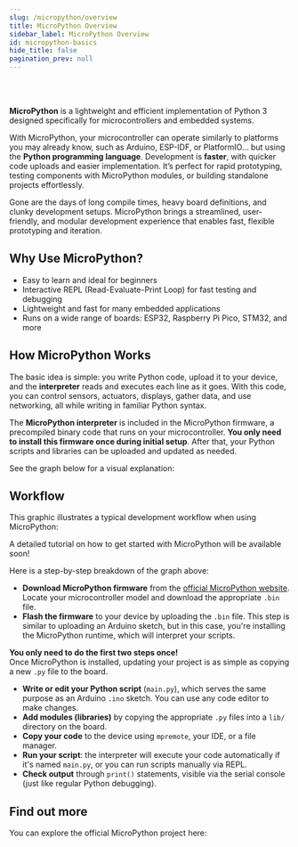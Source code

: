 ```yaml
---
slug: /micropython/overview
title: MicroPython Overview
sidebar_label: MicroPython Overview
id: micropython-basics
hide_title: false
pagination_prev: null
---
```


<CenteredImage src="/img/soldered_micropython_img.png" alt="Soldered and Micropython logo" />

<br>
</br>

**MicroPython** is a lightweight and efficient implementation of Python 3 designed specifically for microcontrollers and embedded systems.

With MicroPython, your microcontroller can operate similarly to platforms you may already know, such as Arduino, ESP-IDF, or PlatformIO... but using the **Python programming language**. Development is **faster**, with quicker code uploads and easier implementation. It’s perfect for rapid prototyping, testing components with MicroPython modules, or building standalone projects effortlessly.

Gone are the days of long compile times, heavy board definitions, and clunky development setups. MicroPython brings a streamlined, user-friendly, and modular development experience that enables fast, flexible prototyping and iteration.


## Why Use MicroPython?

- Easy to learn and ideal for beginners
- Interactive REPL (Read-Evaluate-Print Loop) for fast testing and debugging
- Lightweight and fast for many embedded applications
- Runs on a wide range of boards: ESP32, Raspberry Pi Pico, STM32, and more

## How MicroPython Works

The basic idea is simple: you write Python code, upload it to your device, and the **interpreter** reads and executes each line as it goes. With this code, you can control sensors, actuators, displays, gather data, and use networking, all while writing in familiar Python syntax.

The **MicroPython interpreter** is included in the MicroPython firmware, a precompiled binary code that runs on your microcontroller. **You only need to install this firmware once during initial setup**. After that, your Python scripts and libraries can be uploaded and updated as needed.

See the graph below for a visual explanation:

<CenteredImage src="/img/micropython/micropython graph.png" alt="MicroPython Explained" caption="MicroPython interpretation process on a microcontroller" />


## Workflow

This graphic illustrates a typical development workflow when using MicroPython:

<CenteredImage src="/img/micropython/micropython_development.png" alt="MicroPython development flow" width="450px" />

<InfoBox> A detailed tutorial on how to get started with MicroPython will be available soon! </InfoBox>

Here is a step-by-step breakdown of the graph above:

- **Download MicroPython firmware** from the [official MicroPython website](https://micropython.org/download/). Locate your microcontroller model and download the appropriate `.bin` file.
- **Flash the firmware** to your device by uploading the `.bin` file. This step is similar to uploading an Arduino sketch, but in this case, you're installing the MicroPython runtime, which will interpret your scripts.

<InfoBox>

**You only need to do the first two steps once!**  
Once MicroPython is installed, updating your project is as simple as copying a new `.py` file to the board.

</InfoBox>

- **Write or edit your Python script** (`main.py`), which serves the same purpose as an Arduino `.ino` sketch. You can use any code editor to make changes.
- **Add modules (libraries)** by copying the appropriate `.py` files into a `lib/` directory on the board.
- **Copy your code** to the device using `mpremote`, your IDE, or a file manager.
- **Run your script**: the interpreter will execute your code automatically if it's named `main.py`, or you can run scripts manually via REPL.
- **Check output** through `print()` statements, visible via the serial console (just like regular Python debugging).

## Find out more

You can explore the official MicroPython project here:  
<QuickLink 
  title="Official MicroPython Website" 
  description="Find binaries for your microcontroller, resources and more!"
  url="https://micropython.org" 
/>

